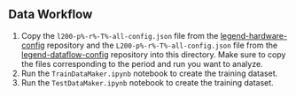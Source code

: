 ## Data Workflow

1. Copy the ```l200-p%-r%-T%-all-config.json``` file from the [legend-hardware-config](https://github.com/legend-exp/legend-hardware-config) repository and the ```L200-p%-r%-T%-all-config.json``` file from the [legend-dataflow-config](https://github.com/legend-exp/legend-dataflow-config) repository into this directory. Make sure to copy the files corresponding to the period and run you want to analyze. 
2. Run the ```TrainDataMaker.ipynb``` notebook to create the training dataset.
3. Run the ```TestDataMaker.ipynb``` notebook to create the training dataset.
